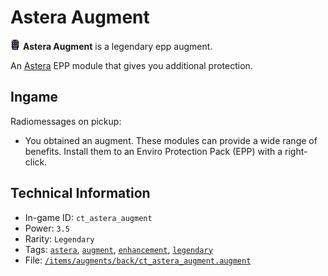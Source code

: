 # Astera Augment

<img src="https://raw.githubusercontent.com/Ceterai/Enternia/main/items/augments/back/ct_astera_augment.png" alt="Astera Augment icon" loading="lazy" height=16px width="auto" /> **Astera Augment** is a legendary epp augment.

An [Astera](https://ceterai.github.io/MyEnternia/Wiki/Tags/Astera) EPP module that gives you additional protection.

## Ingame

Radiomessages on pickup:

- You obtained an augment. These modules can provide a wide range of benefits. Install them to an Enviro Protection Pack (EPP) with a right-click.

## Technical Information

- In-game ID: `ct_astera_augment`
- Power: `3.5`
- Rarity: `Legendary`
- Tags: [`astera`](https://ceterai.github.io/MyEnternia/Wiki/Tags/Astera), [`augment`](https://ceterai.github.io/MyEnternia/Wiki/Tags/Augment), [`enhancement`](https://ceterai.github.io/MyEnternia/Wiki/Tags/Enhancement), [`legendary`](https://ceterai.github.io/MyEnternia/Wiki/Tags/Legendary)
- File: [`/items/augments/back/ct_astera_augment.augment`](https://github.com/Ceterai/Enternia/blob/main/items/augments/back/ct_astera_augment.augment)
